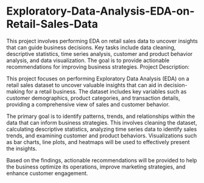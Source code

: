 # Exploratory-Data-Analysis-EDA-on-Retail-Sales-Data
This project involves performing EDA on retail sales data to uncover insights that can guide business decisions. Key tasks include data cleaning, descriptive statistics, time series analysis, customer and product behavior analysis, and data visualization. The goal is to provide actionable recommendations for improving business strategies.
Project Description:

This project focuses on performing Exploratory Data Analysis (EDA) on a retail sales dataset to uncover valuable insights that can aid in decision-making for a retail business. The dataset includes key variables such as customer demographics, product categories, and transaction details, providing a comprehensive view of sales and customer behavior.

The primary goal is to identify patterns, trends, and relationships within the data that can inform business strategies. This involves cleaning the dataset, calculating descriptive statistics, analyzing time series data to identify sales trends, and examining customer and product behaviors. Visualizations such as bar charts, line plots, and heatmaps will be used to effectively present the insights.

Based on the findings, actionable recommendations will be provided to help the business optimize its operations, improve marketing strategies, and enhance customer engagement.
